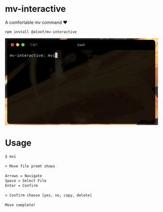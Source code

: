 # mv-interactive
A comfortable mv command ❤️

```shell
npm install @aloof/mv-interactive
```

<img src="https://raw.githubusercontent.com/sean-codes/mv-interactive/main/example.gif" />

# Usage

```
$ mvi

> Move file promt shows

Arrows = Navigate
Space = Select File
Enter = Confirm

> Confirm choose [yes, no, copy, delete]

Move complete!
```
